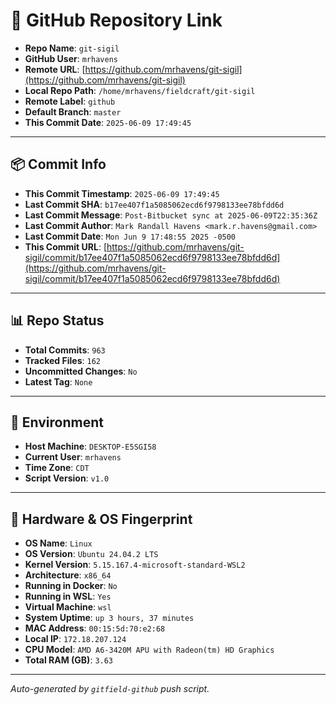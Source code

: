 # 🔗 GitHub Repository Link

- **Repo Name**: `git-sigil`
- **GitHub User**: `mrhavens`
- **Remote URL**: [https://github.com/mrhavens/git-sigil](https://github.com/mrhavens/git-sigil)
- **Local Repo Path**: `/home/mrhavens/fieldcraft/git-sigil`
- **Remote Label**: `github`
- **Default Branch**: `master`
- **This Commit Date**: `2025-06-09 17:49:45`

---

## 📦 Commit Info

- **This Commit Timestamp**: `2025-06-09 17:49:45`
- **Last Commit SHA**: `b17ee407f1a5085062ecd6f9798133ee78bfdd6d`
- **Last Commit Message**: `Post-Bitbucket sync at 2025-06-09T22:35:36Z`
- **Last Commit Author**: `Mark Randall Havens <mark.r.havens@gmail.com>`
- **Last Commit Date**: `Mon Jun 9 17:48:55 2025 -0500`
- **This Commit URL**: [https://github.com/mrhavens/git-sigil/commit/b17ee407f1a5085062ecd6f9798133ee78bfdd6d](https://github.com/mrhavens/git-sigil/commit/b17ee407f1a5085062ecd6f9798133ee78bfdd6d)

---

## 📊 Repo Status

- **Total Commits**: `963`
- **Tracked Files**: `162`
- **Uncommitted Changes**: `No`
- **Latest Tag**: `None`

---

## 🧭 Environment

- **Host Machine**: `DESKTOP-E5SGI58`
- **Current User**: `mrhavens`
- **Time Zone**: `CDT`
- **Script Version**: `v1.0`

---

## 🧬 Hardware & OS Fingerprint

- **OS Name**: `Linux`
- **OS Version**: `Ubuntu 24.04.2 LTS`
- **Kernel Version**: `5.15.167.4-microsoft-standard-WSL2`
- **Architecture**: `x86_64`
- **Running in Docker**: `No`
- **Running in WSL**: `Yes`
- **Virtual Machine**: `wsl`
- **System Uptime**: `up 3 hours, 37 minutes`
- **MAC Address**: `00:15:5d:70:e2:68`
- **Local IP**: `172.18.207.124`
- **CPU Model**: `AMD A6-3420M APU with Radeon(tm) HD Graphics`
- **Total RAM (GB)**: `3.63`

---

_Auto-generated by `gitfield-github` push script._

